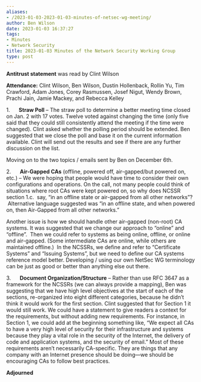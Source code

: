 ```yaml
---
aliases:
- /2023-01-03-2023-01-03-minutes-of-netsec-wg-meeting/
author: Ben Wilson
date: 2023-01-03 16:37:27
tags:
- Minutes
- Network Security
title: 2023-01-03 Minutes of the Network Security Working Group
type: post
---
```


**Antitrust statement** was read by Clint Wilson

**Attendance:** Clint Wilson, Ben Wilson, Dustin Hollenback, Rollin Yu, Tim Crawford, Adam Jones, Corey Rasmussen, Josef Nigut, Wendy Brown, Prachi Jain, Jamie Mackey, and Rebecca Kelley

1.      **Straw Poll** – The straw poll to determine a better meeting time closed on Jan. 2 with 17 votes. Twelve voted against changing the time (only five said that they could still consistently attend the meeting if the time were changed). Clint asked whether the polling period should be extended. Ben suggested that we close the poll and base it on the current information available. Clint will send out the results and see if there are any further discussion on the list.

Moving on to the two topics / emails sent by Ben on December 6th.

2.      **Air-Gapped CAs** (offline, powered off, air-gapped/but powered on, etc.) – We were hoping that people would have time to consider their own configurations and operations. On the call, not many people could think of situations where root CAs were kept powered on, so why does NCSSR section 1.c.  say, “in an offline state or air-gapped from all other networks”?  Alternative language suggested was “in an offline state, and when powered on, then Air-Gapped from all other networks.”

Another issue is how we should handle other air-gapped (non-root) CA systems. It was suggested that we change our approach to “online” and “offline”.  Then we could refer to systems as being online, offline, or online and air-gapped. (Some intermediate CAs are online, while others are maintained offline.)  In the NCSSRs, we define and refer to “Certificate Systems” and “Issuing Systems”, but we need to define our CA systems reference model better. Developing / using our own NetSec WG terminology can be just as good or better than anything else out there.

3.      **Document Organization/Structure** – Rather than use RFC 3647 as a framework for the NCSSRs (we can always provide a mapping), Ben was suggesting that we have high level objectives at the start of each of the sections, re-organized into eight different categories, because he didn’t think it would work for the first section. Clint suggested that for Section 1 it would still work. We could have a statement to give readers a context for the requirements, but without adding new requirements. For instance, in Section 1, we could add at the beginning something like, “We expect all CAs to have a very high level of security for their infrastructure and systems because they play a vital role in the security of the Internet, the delivery of code and application systems, and the security of email.” Most of these requirements aren’t necessarily CA-specific. They are things that any company with an Internet presence should be doing—we should be encouraging CAs to follow best practices.

**Adjourned**